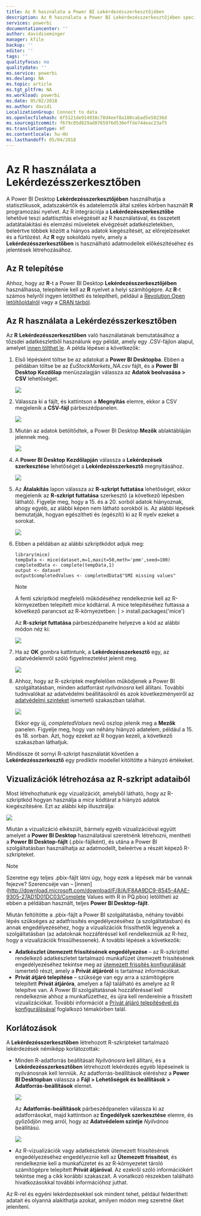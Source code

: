 ```yaml
---
title: Az R használata a Power BI Lekérdezésszerkesztőjében
description: Az R használata a Power BI Lekérdezésszerkesztőjében speciális elemzésekhez
services: powerbi
documentationcenter: ''
author: davidiseminger
manager: kfile
backup: ''
editor: ''
tags: ''
qualityfocus: no
qualitydate: ''
ms.service: powerbi
ms.devlang: NA
ms.topic: article
ms.tgt_pltfrm: NA
ms.workload: powerbi
ms.date: 05/02/2018
ms.author: davidi
LocalizationGroup: Connect to data
ms.openlocfilehash: 6f5121de914938c78d4eef8a180cabad5e50236d
ms.sourcegitcommit: f679c05d029ad0765976d530effde744eac23af5
ms.translationtype: HT
ms.contentlocale: hu-HU
ms.lasthandoff: 05/04/2018
---
```

# <a name="using-r-in-query-editor"></a>Az R használata a Lekérdezésszerkesztőben
A Power BI Desktop **Lekérdezésszerkesztőjében** használhatja a statisztikusok, adatszakértők és adatelemzők által széles körben használt **R** programozási nyelvet. Az R integrációja a **Lekérdezésszerkesztőbe** lehetővé teszi adattisztítás elvégzését az R használatával, és összetett adatátalakítási és elemzési műveletek elvégzését adatkészletekben, beleértve többek között a hiányos adatok kiegészítését, az előrejelzéseket és a fürtözést. Az **R** egy sokoldalú nyelv, amely a **Lekérdezésszerkesztőben** is használható adatmodellek előkészítéséhez és jelentések létrehozásához.

## <a name="installing-r"></a>Az R telepítése
Ahhoz, hogy az **R**-t a Power BI Desktop **Lekérdezésszerkesztőjében** használhassa, telepítenie kell az **R** nyelvet a helyi számítógépre. Az **R**-t számos helyről ingyen letöltheti és telepítheti, például a [Revolution Open letöltőoldalról](https://mran.revolutionanalytics.com/download/) vagy a [CRAN tárból](https://cran.r-project.org/bin/windows/base/).

## <a name="using-r-in-query-editor"></a>Az R használata a Lekérdezésszerkesztőben
Az **R** **Lekérdezésszerkesztőben** való használatának bemutatásához a tőzsdei adatkészletből használunk egy példát, amely egy .CSV-fájlon alapul, amelyet [innen tölthet le](http://download.microsoft.com/download/F/8/A/F8AA9DC9-8545-4AAE-9305-27AD1D01DC03/EuStockMarkets_NA.csv). A példa lépései a következők:

1. Első lépésként töltse be az adatokat a **Power BI Desktopba**. Ebben a példában töltse be az *EuStockMarkets_NA.csv* fájlt, és a **Power BI Desktop** **Kezdőlap** menüszalagján válassza az **Adatok beolvasása > CSV** lehetőséget.
   
   ![](media/desktop-r-in-query-editor/r-in-query-editor_1.png)
2. Válassza ki a fájlt, és kattintson a **Megnyitás** elemre, ekkor a CSV megjelenik a **CSV-fájl** párbeszédpanelen.
   
   ![](media/desktop-r-in-query-editor/r-in-query-editor_2.png)
3. Miután az adatok betöltődtek, a Power BI Desktop **Mezők** ablaktábláján jelennek meg.
   
   ![](media/desktop-r-in-query-editor/r-in-query-editor_3.png)
4. A **Power BI Desktop** **Kezdőlapján** válassza a **Lekérdezések szerkesztése** lehetőséget a **Lekérdezésszerkesztő** megnyitásához.
   
   ![](media/desktop-r-in-query-editor/r-in-query-editor_4.png)
5. Az **Átalakítás** lapon válassza az **R-szkript futtatása** lehetőséget, ekkor megjelenik az **R-szkript futtatása** szerkesztő (a következő lépésben látható). Figyelje meg, hogy a 15. és a 20. sorból adatok hiányoznak, ahogy egyéb, az alábbi képen nem látható sorokból is. Az alábbi lépések bemutatják, hogyan egészítheti és (egészíti) ki az R nyelv ezeket a sorokat.
   
   ![](media/desktop-r-in-query-editor/r-in-query-editor_5d.png)
6. Ebben a példában az alábbi szkriptkódot adjuk meg:
   
       library(mice)
       tempData <- mice(dataset,m=1,maxit=50,meth='pmm',seed=100)
       completedData <- complete(tempData,1)
       output <- dataset
       output$completedValues <- completedData$"SMI missing values"
   
   > [!NOTE]
   > A fenti szkriptkód megfelelő működéséhez rendelkeznie kell az R-környezetben telepített *mice* kódtárral. A mice telepítéséhez futtassa a következő parancsot az R-környezetben: |      > install.packages('mice')
   > 
   > 
   
   Az **R-szkript futtatása** párbeszédpanelre helyezve a kód az alábbi módon néz ki:
   
   ![](media/desktop-r-in-query-editor/r-in-query-editor_5b.png)
7. Ha az **OK** gombra kattintunk, a **Lekérdezésszerkesztő** egy, az adatvédelemről szóló figyelmeztetést jelenít meg.
   
   ![](media/desktop-r-in-query-editor/r-in-query-editor_6.png)
8. Ahhoz, hogy az R-szkriptek megfelelően működjenek a Power BI szolgáltatásban, minden adatforrást *nyilvánosra* kell állítani. További tudnivalókat az adatvédelmi beállításokról és azok következményeiről az [adatvédelmi szinteket](desktop-privacy-levels.md) ismertető szakaszban találhat.
   
   ![](media/desktop-r-in-query-editor/r-in-query-editor_7.png)
   
   Ekkor egy új, *completedValues* nevű oszlop jelenik meg a **Mezők** panelen. Figyelje meg, hogy van néhány hiányzó adatelem, például a 15. és 18. sorban. Azt, hogy ezeket az R hogyan kezeli, a következő szakaszban láthatjuk.
   

Mindössze öt sornyi R-szkript használatát követően a **Lekérdezésszerkesztő** egy prediktív modellel kitöltötte a hiányzó értékeket.

## <a name="creating-visuals-from-r-script-data"></a>Vizualizációk létrehozása az R-szkript adataiból
Most létrehozhatunk egy vizualizációt, amelyből látható, hogy az R-szkriptkód hogyan használja a *mice* kódtárat a hiányzó adatok kiegészítésére. Ezt az alábbi kép illusztrálja:

![](media/desktop-r-in-query-editor/r-in-query-editor_8a.png)

Miután a vizualizáció elkészült, bármely egyéb vizualizációval együtt amelyet a **Power BI Desktop** használatával szeretnénk létrehozni, mentheti a **Power BI Desktop-fájlt** (.pbix-fájlként), és utána a Power BI szolgáltatásban használhatja az adatmodellt, beleértve a részét képező R-szkripteket.

> [!NOTE]
> Szeretne egy teljes .pbix-fájlt látni úgy, hogy ezek a lépések már be vannak fejezve? Szerencséje van – [innen](http://download.microsoft.com/download/F/8/A/F8AA9DC9-8545-4AAE-9305-27AD1D01DC03/Complete Values with R in PQ.pbix) letöltheti az ebben a példában használt, teljes **Power BI Desktop-fájlt**.
> 
> 

Miután feltöltötte a .pbix-fájlt a Power BI szolgáltatásba, néhány további lépés szükséges az adatfrissítés engedélyezéséhez (a szolgáltatásban) és annak engedélyezéséhez, hogy a vizualizációk frissíthetők legyenek a szolgáltatásban (az adatoknak hozzáféréssel kell rendelkezniük az R-hez, hogy a vizualizációk frissülhessenek). A további lépések a következők:

* **Adatkészlet ütemezett frissítésének engedélyezése** – az R-szkripttel rendelkező adatkészletet tartalmazó munkafüzet ütemezett frissítésének engedélyezéséhez tekintse meg az [ütemezett frissítés konfigurálását](refresh-scheduled-refresh.md) ismertető részt, amely a **Privát átjáróról** is tartalmaz információkat.
* **Privát átjáró telepítése** – szüksége van egy arra a számítógépre telepített **Privát átjáróra**, amelyen a fájl található és amelyre az R telepítve van. A Power BI szolgáltatásnak hozzáféréssel kell rendelkeznie ahhoz a munkafüzethez, és újra kell renderelnie a frissített vizualizációkat. További információt a [Privát átjáró telepítésével és konfigurálásával](personal-gateway.md) foglalkozó témakörben talál.

## <a name="limitations"></a>Korlátozások
A **Lekérdezésszerkesztőben** létrehozott R-szkripteket tartalmazó lekérdezések némiképp korlátozottak:

* Minden R-adatforrás beállításait *Nyilvánosra* kell állítani, és a **Lekérdezésszerkesztőben** létrehozott lekérdezés egyéb lépéseinek is nyilvánosnak kell lenniük. Az adatforrás-beállítások eléréshez a **Power BI Desktopban** válassza a **Fájl > Lehetőségek és beállítások > Adatforrás-beállítások** elemet.
  
  ![](media/desktop-r-in-query-editor/r-in-query-editor_9.png)
  
  Az **Adatforrás-beállítások** párbeszédpanelen válassza ki az adatforrásokat, majd kattintson az **Engedélyek szerkesztése** elemre, és győződjön meg arról, hogy az **Adatvédelem szintje** *Nyilvános* beállítású.
  
  ![](media/desktop-r-in-query-editor/r-in-query-editor_10.png)    
* Az R-vizualizációk vagy adatkészletek ütemezett frissítésének engedélyezéséhez engedélyeznie kell az **Ütemezett frissítést**, és rendelkeznie kell a munkafüzetet és az R-környezetet tároló számítógépre telepített **Privát átjáróval**. Az ezekről szóló információkért tekintse meg a cikk korábbi szakaszait. A vonatkozó részekben található hivatkozásokkal további információhoz juthat.

Az R-rel és egyéni lekérdezésekkel sok mindent tehet, például felderítheti adatait és olyanná alakíthatja azokat, amilyen módon meg szeretné őket jeleníteni.

